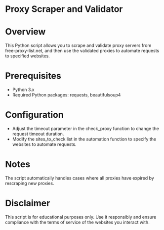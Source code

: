 # Proxy Scraper and Validator
# Overview
This Python script allows you to scrape and validate proxy servers from free-proxy-list.net, and then use the validated proxies to automate requests to specified websites.
# Prerequisites
* Python 3.x
* Required Python packages: requests, beautifulsoup4
# Configuration
* Adjust the timeout parameter in the check_proxy function to change the request timeout duration.
* Modify the sites_to_check list in the automation function to specify the websites to automate requests.
# Notes
The script automatically handles cases where all proxies have expired by rescraping new proxies.
# Disclaimer
This script is for educational purposes only. Use it responsibly and ensure compliance with the terms of service of the websites you interact with.
